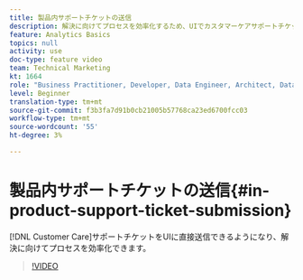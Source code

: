 ```yaml
---
title: 製品内サポートチケットの送信
description: 解決に向けてプロセスを効率化するため、UIでカスタマーケアサポートチケットを直接送信できるようになりました。
feature: Analytics Basics
topics: null
activity: use
doc-type: feature video
team: Technical Marketing
kt: 1664
role: "Business Practitioner, Developer, Data Engineer, Architect, Data Architect, Administrator, Leader"
level: Beginner
translation-type: tm+mt
source-git-commit: f3b3fa7d91b0cb21005b57768ca23ed6700fcc03
workflow-type: tm+mt
source-wordcount: '55'
ht-degree: 3%

---
```



# 製品内サポートチケットの送信{#in-product-support-ticket-submission}

[!DNL Customer Care]サポートチケットをUIに直接送信できるようになり、解決に向けてプロセスを効率化できます。

>[!VIDEO](https://video.tv.adobe.com/v/23133/?quality=12)
